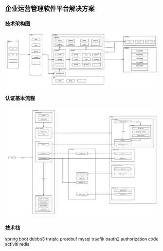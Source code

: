 ## 企业运营管理软件平台解决方案

### 技术架构图

![技术架构图](./tutorial/jsy-cloud-architecture.png)

### 认证基本流程

![认证基本流程](./tutorial/jsy-cloud-auth-flow.png)

### 技术栈

spring boot
dubbo3
thriple
protobuf
mysql
traefik
oauth2 authorization code
activiti
redis
